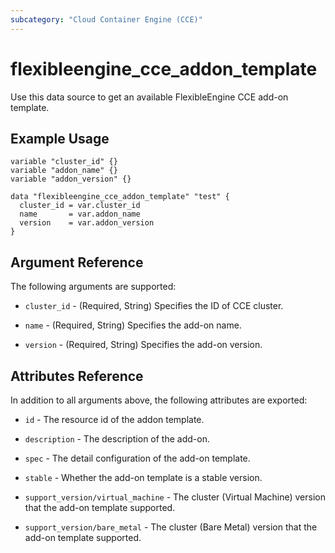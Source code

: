 ```yaml
---
subcategory: "Cloud Container Engine (CCE)"
---
```


# flexibleengine_cce_addon_template

Use this data source to get an available FlexibleEngine CCE add-on template.

## Example Usage

```hcl
variable "cluster_id" {}
variable "addon_name" {}
variable "addon_version" {}

data "flexibleengine_cce_addon_template" "test" {
  cluster_id = var.cluster_id
  name       = var.addon_name
  version    = var.addon_version
}
```

## Argument Reference

The following arguments are supported:

* `cluster_id` - (Required, String) Specifies the ID of CCE cluster.

* `name` - (Required, String) Specifies the add-on name.

* `version` - (Required, String) Specifies the add-on version.

## Attributes Reference

In addition to all arguments above, the following attributes are exported:

* `id` - The resource id of the addon template.

* `description` - The description of the add-on.

* `spec` - The detail configuration of the add-on template.

* `stable` - Whether the add-on template is a stable version.

* `support_version/virtual_machine` - The cluster (Virtual Machine) version that the add-on template supported.

* `support_version/bare_metal` - The cluster (Bare Metal) version that the add-on template supported.

